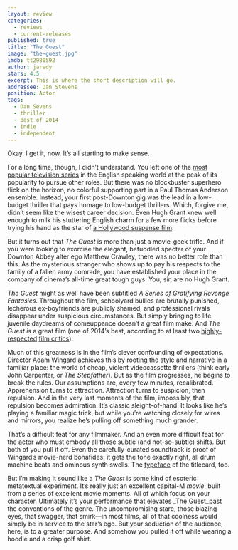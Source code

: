 ```yaml
---
layout: review
categories: 
  - reviews
  - current-releases
published: true
title: "The Guest"
image: "the-guest.jpg"
imdb: tt2980592
author: jaredy
stars: 4.5
excerpt: This is where the short description will go.
addressee: Dan Stevens
position: Actor
tags: 
  - Dan Sevens
  - thriller
  - best of 2014
  - indie
  - independent 
---
```

Okay. I get it, now. It’s all starting to make sense.  

For a long time, though, I didn’t understand. You left one of the [most popular television series](http://www.imdb.com/title/tt1606375/) in the English speaking world at the peak of its popularity to pursue other roles. But there was no blockbuster superhero flick on the horizon, no colorful supporting part in a Paul Thomas Anderson ensemble. Instead, your first post-Downton gig was the lead in a low-budget thriller that pays homage to low-budget thrillers. Which, forgive me, didn’t seem like the wisest career decision. Even Hugh Grant knew well enough to milk his stuttering English charm for a few more flicks before trying his hand as the star of [a Hollywood suspense film](http://www.imdb.com/title/tt0116259/?ref_=nm_flmg_act_25). 

But it turns out that _The Guest_ is more than just a movie-geek trifle. And if you were looking to exorcise the elegant, befuddled specter of your Downton Abbey alter ego Matthew Crawley, there was no better role than this. As the mysterious stranger who shows up to pay his respects to the family of a fallen army comrade, you have established your place in the company of cinema’s all-time great tough guys. You, sir, are no Hugh Grant.

_The Guest_ might as well have been subtitled _A Series of Gratifying Revenge Fantasies_. Throughout the film, schoolyard bullies are brutally punished, lecherous ex-boyfriends are publicly shamed, and professional rivals disappear under suspicious circumstances. But simply bringing to life juvenile daydreams of comeuppance doesn’t a great film make. And _The Guest_ _is_ a great film (one of 2014’s best, according to at least two [highly-respected](http://www.dearcastandcrew.com/content/2014/12/31/jared-youngs-top-films-of-2014.html) [film critics](http://www.dearcastandcrew.com/content/2014/12/31/c-redmonds-top-films-of-2014.html)). 

Much of this greatness is in the film’s clever confounding of expectations. Director Adam Wingard achieves this by rooting the style and narrative in a familiar place: the world of cheap, violent videocassette thrillers (think early John Carpenter, or _The Stepfather_). But as the film progresses, he begins to break the rules. Our assumptions are, every few minutes, recalibrated. Apprehension turns to attraction. Attraction turns to suspicion, then repulsion. And in the very last moments of the film, impossibly, that repulsion becomes admiration. It’s classic sleight-of-hand. It looks like he’s playing a familiar magic trick, but while you’re watching closely for wires and mirrors, you realize he’s pulling off something much grander.  

That’s a difficult feat for any filmmaker. And an even more difficult feat for the actor who must embody all those subtle (and not-so-subtle) shifts. But both of you pull it off. Even the carefully-curated soundtrack is proof of Wingard’s movie-nerd bonafides: it gets the tone exactly right, all drum machine beats and ominous synth swells. The [typeface](http://www.myfonts.com/fonts/adobe/friz-quadrata/) of the titlecard, too.

But I’m making it sound like a _The Guest_ is some kind of esoteric metatextual experiment. It’s really just an excellent capital-M _movie_, built from a series of excellent movie moments. All of which focus on your character. Ultimately it’s your performance that elevates _The Guest_past the conventions of the genre. The uncompromising stare, those blazing eyes, that swagger, that smirk—in most films, all of that coolness would simply be in service to the star’s ego. But your seduction of the audience, here, is to a greater purpose. And somehow you pulled it off while wearing a hoodie and a crisp golf shirt.